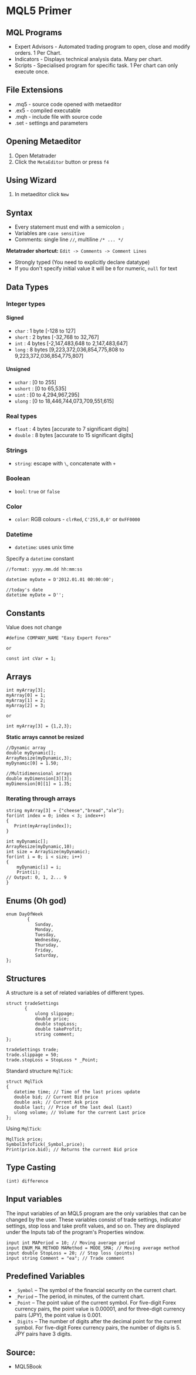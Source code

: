# MQL5 Primer

## MQL Programs

* Expert Advisors - Automated trading program to open, close and modify orders. 1 Per Chart.
* Indicators - Displays technical analysis data. Many per chart.
* Scripts - Specialised program for specific task. 1 Per chart can only execute once.

## File Extensions

* .mq5 - source code opened with metaeditor
* .ex5 - compiled executable
* .mqh - include file with source code
* .set - settings and parameters

## Opening Metaeditor

1. Open Metatrader
2. Click the `MetaEditor` button or press `f4`

## Using Wizard

1. In metaeditor click `New`

## Syntax

* Every statement must end with a semicolon `;`
* Variables are `case sensitive`
* Comments: single line `//`, multiline `/* ... */`

**Metatrader shortcut:** `Edit -> Comments -> Comment Lines`

* Strongly typed (You need to explicitly declare datatype)
* If you don't specify initial value it will be `0` for numeric, `null` for text

## Data Types

### Integer types

#### Signed

* `char` : 1 byte [-128 to 127]
* `short` : 2 bytes [-32,768 to 32,767]
* `int` : 4 bytes [-2,147,483,648 to  2,147,483,647]
* `long` : 8 bytes [9,223,372,036,854,775,808 to 9,223,372,036,854,775,807]

#### Unsigned

* `uchar` : [0 to 255]
* `ushort` : [0 to 65,535]
* `uint` : [0 to 4,294,967,295]
* `ulong` : [0 to 18,446,744,073,709,551,615]

### Real types

* `float` : 4 bytes [accurate to 7 significant digits]
* `double` : 8 bytes [accurate to 15 significant digits]

### Strings

* `string`: escape with `\`, concatenate with `+`

### Boolean

* `bool`: `true` or `false`

### Color

* `color`: RGB colours - `clrRed`, `C'255,0,0'` or `0xFF0000`

### Datetime

* `datetime`: uses unix time

Specify a `datetime` constant

```
//format: yyyy.mm.dd hh:mm:ss

datetime myDate = D'2012.01.01 00:00:00';

//today's date
datetime myDate = D'';
```

## Constants

Value does not change

```
#define COMPANY_NAME "Easy Expert Forex"

or

const int cVar = 1;
```

## Arrays

```
int myArray[3];
myArray[0] = 1;
myArray[1] = 2;
myArray[2] = 3;

or

int myArray[3] = {1,2,3};
```

**Static arrays cannot be resized**

```
//Dynamic array
double myDynamic[];
ArrayResize(myDynamic,3);
myDynamic[0] = 1.50;
```

```
//Multidimensional arrays
double myDimension[3][3];
myDimension[0][1] = 1.35;
```

### Iterating through arrays

```
string myArray[3] = {"cheese","bread","ale"};
for(int index = 0; index < 3; index++)
{
   Print(myArray[index]);
}
```

```
int myDynamic[];
ArrayResize(myDynamic,10);
int size = ArraySize(myDynamic);
for(int i = 0; i < size; i++)
{
    myDynamic[i] = i;
    Print(i);
// Output: 0, 1, 2... 9
}
```

## Enums (Oh god)

```
enum DayOfWeek
        {
           Sunday,
           Monday,
           Tuesday,
           Wednesday,
           Thursday,
           Friday,
           Saturday,
};
```

## Structures

A structure is a set of related variables of different types.

```
struct tradeSettings
       {
           ulong slippage;
           double price;
           double stopLoss;
           double takeProfit;
           string comment;
};
```

```
tradeSettings trade;
trade.slippage = 50;
trade.stopLoss = StopLoss * _Point;
```

Standard structure `MqlTick`:

```
struct MqlTick
{
   datetime time; // Time of the last prices update
   double bid; // Current Bid price
   double ask; // Current Ask price
   double last; // Price of the last deal (Last)
   ulong volume; // Volume for the current Last price
};
```

Using `MqlTick`:

```
MqlTick price;
SymbolInfoTick(_Symbol,price);
Print(price.bid); // Returns the current Bid price
```

## Type Casting

`(int) difference`

## Input variables

The input variables of an MQL5 program are the only variables that can be changed by the user. These variables consist of trade settings, indicator settings, stop loss and take profit values, and so on. They are displayed under the Inputs tab of the program's Properties window.

```
input int MAPeriod = 10; // Moving average period
input ENUM_MA_METHOD MAMethod = MODE_SMA; // Moving average method
input double StopLoss = 20; // Stop loss (points)
input string Comment = "ea"; // Trade comment
```

## Predefined Variables

* `_Symbol` – The symbol of the financial security on the current chart.
* `_Period` – The period, in minutes, of the current chart.
* `_Point` – The point value of the current symbol. For five-digit Forex currency pairs, the point value is 0.00001, and for three-digit currency pairs (JPY), the point value is 0.001.
* `_Digits` – The number of digits after the decimal point for the current symbol. For five-digit Forex currency pairs, the number of digits is 5. JPY pairs have 3 digits.

## Source:

* MQL5Book
